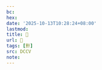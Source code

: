 ```yaml
---
bc:
hex:
date: '2025-10-13T10:28:24+08:00'
lastmod:
title: 􅜟
url: 􅜟
tags: [䵟]
src: DCCV
note:
---
```

